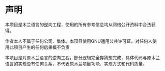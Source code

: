# 声明
本项目是木兰语言的逆向工程，使用的所有参考信息均从网络公开资料中合法获得。

作者本人不属于任何公司、集体。本项目使用GNU通用公共许可证。对任何人使用此项目产生的任何后果概不负责

本项目是对原木兰语言的逆向工程，部分逻辑完全靠猜想完成，具体代码与原木兰语言的实现没有任何关系，不代表原木兰项目功能、实现方式和代码质量。
